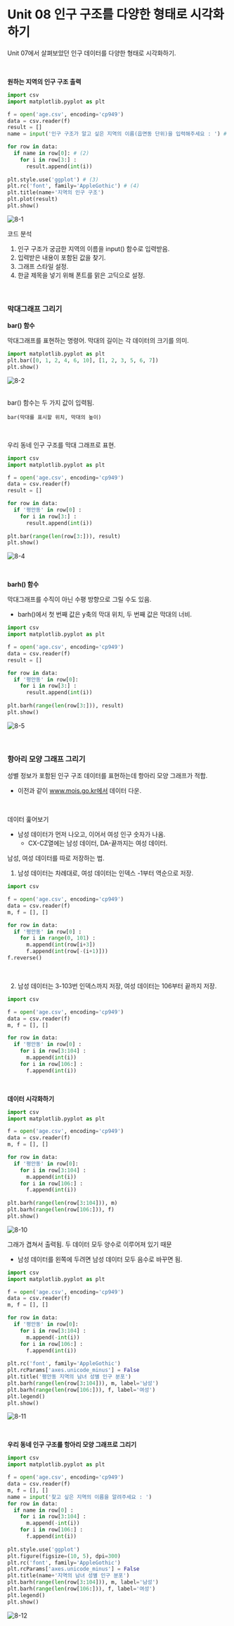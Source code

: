 # Unit 08 인구 구조를 다양한 형태로 시각화하기

Unit 07에서 살펴보았던 인구 데이터를 다양한 형태로 시각화하기.

<br>

**원하는 지역의 인구 구조 출력**

~~~python
import csv
import matplotlib.pyplot as plt

f = open('age.csv', encoding='cp949')
data = csv.reader(f)
result = []
name = input('인구 구조가 알고 싶은 지역의 이름(읍면동 단위)을 입력해주세요 : ') # (1)

for row in data:
  if name in row[0]: # (2)
    for i in row[3:] :
      result.append(int(i))
      
plt.style.use('ggplot') # (3)
plt.rc('font', family='AppleGothic') # (4)
plt.title(name+'지역의 인구 구조') 
plt.plot(result)
plt.show()
~~~

![8-1](https://i.imgur.com/aE4PNAk.png)

코드 분석

1. 인구 구조가 궁금한 지역의 이름을 input() 함수로 입력받음.
2. 입력받은 내용이 포함된 값을 찾기.
3. 그래프 스타일 설정.
4. 한글 제목을 넣기 위해 폰트를 맑은 고딕으로 설정.

<br>

### 막대그래프 그리기

**bar() 함수**

막대그래프를 표현하는 명령어. 막대의 길이는 각 데이터의 크기를 의미.

~~~python
import matplotlib.pyplot as plt
plt.bar([0, 1, 2, 4, 6, 10], [1, 2, 3, 5, 6, 7])
plt.show()
~~~

![8-2](https://i.imgur.com/4C2Ew5U.png)

<br>bar() 함수는 두 가지 값이 입력됨.

`bar(막대를 표시할 위치, 막대의 높이)`

<br>

우리 동네 인구 구조를 막대 그래프로 표현.

~~~python
import csv
import matplotlib.pyplot as plt

f = open('age.csv', encoding='cp949')
data = csv.reader(f)
result = []

for row in data:
  if '평안동' in row[0] :
    for i in row[3:] :
      result.append(int(i))
      
plt.bar(range(len(row[3:])), result)
plt.show()
~~~

![8-4](https://i.imgur.com/L5SMtxX.png)

<br>

**barh() 함수**

막대그래프를 수직이 아닌 수평 방향으로 그릴 수도 있음.

- barh()에서 첫 번째 값은 y축의 막대 위치, 두 번째 값은 막대의 너비.

~~~python
import csv
import matplotlib.pyplot as plt

f = open('age.csv', encoding='cp949')
data = csv.reader(f)
result = []

for row in data:
  if '평안동' in row[0]:
    for i in row[3:] :
      result.append(int(i))
      
plt.barh(range(len(row[3:])), result)
plt.show()
~~~

![8-5](https://i.imgur.com/k2qYjX7.png)

<br>

### 항아리 모양 그래프 그리기

성별 정보가 포함된 인구 구조 데이터를 표현하는데 항아리 모양 그래프가 적합.

- 이전과 같이 www.mois.go.kr에서 데이터 다운.

<br>

데이터 훑어보기

- 남성 데이터가 먼저 나오고, 이어서 여성 인구 숫자가 나옴.
  - CX-CZ열에는 남성 데이터, DA-끝까지는 여성 데이터. 

남성, 여성 데이터를 따로 저장하는 법.

1. 남성 데이터는 차례대로, 여성 데이터는 인덱스 -1부터 역순으로 저장.

~~~python
import csv

f = open('age.csv', encoding='cp949')
data = csv.reader(f)
m, f = [], []

for row in data:
  if '평안동' in row[0] :
    for i in range(0, 101) :
      m.append(int(row[i+3])
      f.append(int(row[-(i+1)]))               
f.reverse()
~~~

<br>

2. 남성 데이터는 3-103번 인덱스까지 저장, 여성 데이터는 106부터 끝까지 저장.

~~~python
import csv

f = open('age.csv', encoding='cp949')
data = csv.reader(f)
m, f = [], []

for row in data:
  if '평안동' in row[0] :
    for i in row[3:104] :
      m.append(int(i))
    for i in row[106:] :
      f.append(int(i))
~~~

<br>

**데이터 시각화하기**

~~~python
import csv
import matplotlib.pyplot as plt

f = open('age.csv', encoding='cp949')
data = csv.reader(f)
m, f = [], []

for row in data:
  if '평안동' in row[0]:
    for i in row[3:104] :
      m.append(int(i))
    for i in row[106:] :
      f.append(int(i))
      
plt.barh(range(len(row[3:104])), m)
plt.barh(range(len(row[106:])), f)
plt.show()
~~~

![8-10](https://i.imgur.com/AtbIxBz.png)

그래가 겹쳐서 출력됨. 두 데이터 모두 양수로 이루어져 있기 때문

- 남성 데이터를 왼쪽에 두려면 남성 데이터 모두 음수로 바꾸면 됨.

~~~python
import csv
import matplotlib.pyplot as plt

f = open('age.csv', encoding='cp949')
data = csv.reader(f)
m, f = [], []

for row in data:
  if '평안동' in row[0]:
    for i in row[3:104] :
      m.append(-int(i))
    for i in row[106:] :
      f.append(int(i))
      
plt.rc('font', family='AppleGothic')
plt.rcParams['axes.unicode_minus'] = False
plt.title('평안동 지역의 남녀 성별 인구 분포')
plt.barh(range(len(row[3:104])), m, label='남성')
plt.barh(range(len(row[106:])), f, label='여성')
plt.legend()
plt.show()
~~~

![8-11](https://i.imgur.com/FFVc5Q2.png)

<br>

**우리 동네 인구 구조를 항아리 모양 그래프로 그리기**

~~~python
import csv
import matplotlib.pyplot as plt

f = open('age.csv', encoding='cp949')
data = csv.reader(f)
m, f = [], []
name = input('찾고 싶은 지역의 이름을 알려주세요 : ')
for row in data:
  if name in row[0] :
    for i in row[3:104] :
      m.append(-int(i))
    for i in row[106:] :
      f.append(int(i))
      
plt.style.use('ggplot')
plt.figure(figsize=(10, 5), dpi=300)
plt.rc('font', family='AppleGothic')
plt.rcParams['axes.unicode_minus'] = False
plt.title(name+'지역의 남녀 성별 인구 분포')
plt.barh(range(len(row[3:104])), m, label='남성')
plt.barh(range(len(row[106:])), f, label='여성')
plt.legend()
plt.show()
~~~

![8-12](https://i.imgur.com/UzXX6v4.png)

